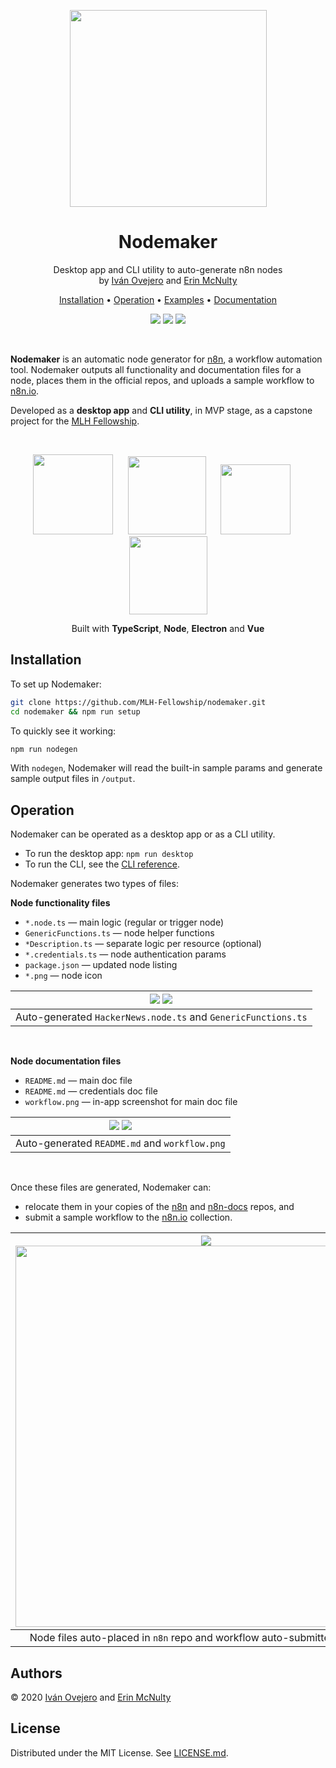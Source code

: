 <p align="center">
  <img src="docs/images/banner.png" width="315" />
</p>

<p align="center">
  <h1 align="center">Nodemaker</h1>
</p>

<p align="center">
  Desktop app and CLI utility to auto-generate n8n nodes<br/>
  by <a href='https://github.com/ivov'>Iván Ovejero</a> and <a href='https://github.com/erin2722'>Erin McNulty</a>
</p>

<p align="center">
  <a href="#installation">Installation</a> •
  <a href="#operation">Operation</a> •
  <a href="/docs/output-examples">Examples</a> •
  <a href="/docs/cli-reference.md">Documentation</a>
</p>

<p align="center">
  <img src="https://img.shields.io/badge/stage-MVP-f7786a">
  <a href="https://github.com/MLH-Fellowship"><img src="https://img.shields.io/badge/org-MLH%20Fellowship-blue"></a>
  <img src="https://img.shields.io/badge/license-MIT-brightgreen">
</p>

<br/>

**Nodemaker** is an automatic node generator for [n8n](https://github.com/n8n-io/n8n), a workflow automation tool. Nodemaker outputs all functionality and documentation files for a node, places them in the official repos, and uploads a sample workflow to [n8n.io](https://n8n.io/workflows).

Developed as a **desktop app** and **CLI utility**, in MVP stage, as a capstone project for the [MLH Fellowship](https://github.com/MLH-Fellowship).

<br/>

<p align="center">
    <img src="docs/images/logos/ts.png" width="128">
    &nbsp;&nbsp;&nbsp;&nbsp;
    <img src="docs/images/logos/node.png" width="125">
    &nbsp;&nbsp;&nbsp;&nbsp;
    <img src="docs/images/logos/electron.png" width="112">
    &nbsp;&nbsp;&nbsp;&nbsp;
    <img src="docs/images/logos/vue.png" width="125">
</p>

<p align="center">
  Built with <b>TypeScript</b>, <b>Node</b>, <b>Electron</b> and <b>Vue</b>
</p>

## Installation

To set up Nodemaker:

```sh
git clone https://github.com/MLH-Fellowship/nodemaker.git
cd nodemaker && npm run setup
```

To quickly see it working:

```sh
npm run nodegen
```

With `nodegen`, Nodemaker will read the built-in sample params and generate sample output files in `/output`.

## Operation

Nodemaker can be operated as a desktop app or as a CLI utility.

- To run the desktop app: `npm run desktop`
- To run the CLI, see the [CLI reference](/docs/cli-reference.md).

Nodemaker generates two types of files:

**Node functionality files**

- `*.node.ts` — main logic (regular or trigger node)
- `GenericFunctions.ts` — node helper functions
- `*Description.ts` — separate logic per resource (optional)
- `*.credentials.ts` — node authentication params
- `package.json` — updated node listing
- `*.png` — node icon

| ![](docs/images/screencaps/node.png) ![](docs/images/screencaps/credentials.png) |
| :------------------------------------------------------------------------------: |
|          Auto-generated `HackerNews.node.ts` and `GenericFunctions.ts`           |

<br />

**Node documentation files**

- `README.md` — main doc file
- `README.md` — credentials doc file
- `workflow.png` — in-app screenshot for main doc file

| ![](docs/images/screencaps/node-doc.png) ![](docs/images/screencaps/workflow.png) |
| :-------------------------------------------------------------------------------: |
|                   Auto-generated `README.md` and `workflow.png`                   |

<br />

Once these files are generated, Nodemaker can:

- relocate them in your copies of the [n8n](https://github.com/n8n-io/n8n) and [n8n-docs](https://github.com/n8n-io/n8n-docs) repos, and
- submit a sample workflow to the [n8n.io](https://n8n.io/workflows) collection.

| ![](docs/images/screencaps/placement.png) <img src="docs/images/screencaps/workflow-submission.png" width="610"/> |
| :---------------------------------------------------------------------------------------------------------------: |
|      Node files auto-placed in `n8n` repo and workflow auto-submitted on [n8n.io](https://n8n.io/workflows)       |

## Authors

© 2020 [Iván Ovejero](https://github.com/ivov) and [Erin McNulty](https://github.com/erin2722)

## License

Distributed under the MIT License. See [LICENSE.md](LICENSE.md).
